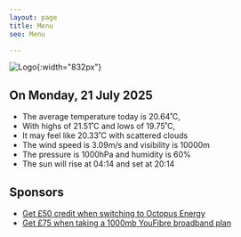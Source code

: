 ```yaml
---
layout: page
title: Menu
seo: Menu

---
```


![Logo](/images/logo.jpg){:width="832px"}

<!-- weather_marker starts -->
## On Monday, 21 July 2025

- The average temperature today is 20.64˚C,
- With highs of 21.51˚C and lows of 19.75˚C,
- It may feel like 20.33˚C with scattered clouds
- The wind speed is 3.09m/s and visibility is 10000m
- The pressure is 1000hPa and humidity is 60%
- The sun will rise at 04:14 and set at 20:14

<!-- weather_marker ends -->

## Sponsors

- [Get £50 credit when switching to Octopus Energy](https://bit.ly/3oD1nnS)
- [Get £75 when taking a 1000mb YouFibre broadband plan](https://aklam.io/91zWhU?)
